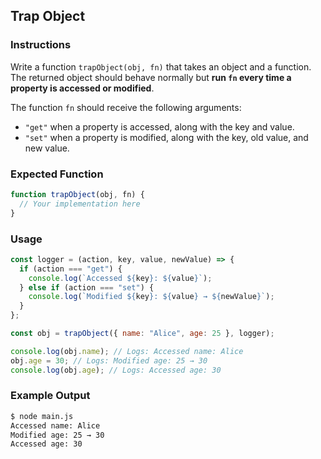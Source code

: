 ## Trap Object

### Instructions

Write a function `trapObject(obj, fn)` that takes an object and a function. The returned object should behave normally but **run `fn` every time a property is accessed or modified**.

The function `fn` should receive the following arguments:

- `"get"` when a property is accessed, along with the key and value.
- `"set"` when a property is modified, along with the key, old value, and new value.

### Expected Function

```js
function trapObject(obj, fn) {
  // Your implementation here
}
```

### Usage

```js
const logger = (action, key, value, newValue) => {
  if (action === "get") {
    console.log(`Accessed ${key}: ${value}`);
  } else if (action === "set") {
    console.log(`Modified ${key}: ${value} → ${newValue}`);
  }
};

const obj = trapObject({ name: "Alice", age: 25 }, logger);

console.log(obj.name); // Logs: Accessed name: Alice
obj.age = 30; // Logs: Modified age: 25 → 30
console.log(obj.age); // Logs: Accessed age: 30
```

### Example Output

```sh
$ node main.js
Accessed name: Alice
Modified age: 25 → 30
Accessed age: 30
```
